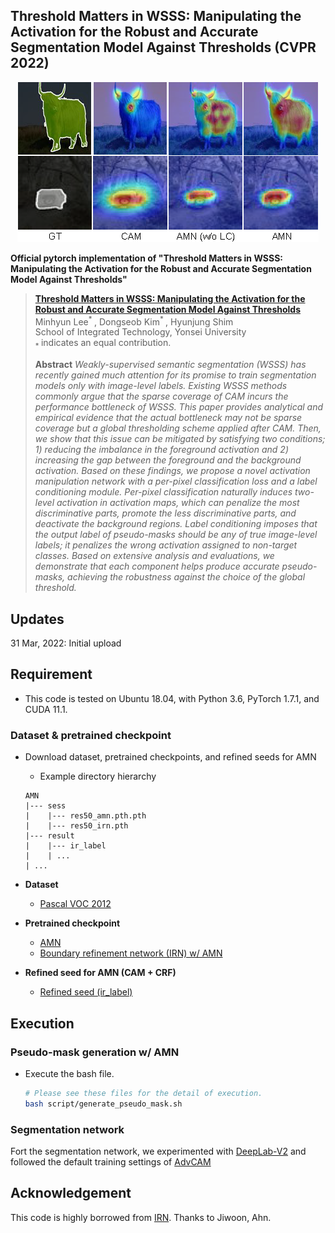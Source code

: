 ## Threshold Matters in WSSS: Manipulating the Activation for the Robust and Accurate Segmentation Model Against Thresholds (CVPR 2022)

<!-- ![](https://github.com/gaviotas/AMN/blob/main/figure/AMN.png?raw=true){: .center} -->
<p align="center">
<img src="https://github.com/gaviotas/AMN/blob/main/figure/AMN.png?raw=true">
</p>

__Official pytorch implementation of "Threshold Matters in WSSS: Manipulating the Activation for the Robust and Accurate Segmentation Model Against Thresholds"__

> [__Threshold Matters in WSSS: Manipulating the Activation for the Robust and Accurate Segmentation Model Against Thresholds__ ](https://arxiv.org/abs/2203.16045)<br>
> Minhyun Lee<sup>* </sup>, Dongseob Kim<sup>* </sup>, Hyunjung Shim <br>
> School of Integrated Technology, Yonsei University <br>
> <sub>* </sub> indicates an equal contribution. <br>
>
> __Abstract__ _Weakly-supervised semantic segmentation (WSSS) has recently gained much attention for its promise to train segmentation models only with image-level labels. Existing WSSS methods commonly argue that the sparse coverage of CAM incurs the performance bottleneck of WSSS. This paper provides analytical and empirical evidence that the actual bottleneck may not be sparse coverage but a global thresholding scheme applied after CAM. Then, we show that this issue can be mitigated by satisfying two conditions; 1) reducing the imbalance in the foreground activation and 2) increasing the gap between the foreground and the background activation. Based on these findings, we propose a novel activation manipulation network with a per-pixel classification loss and a label conditioning module. Per-pixel classification naturally induces two-level activation in activation maps, which can penalize the most discriminative parts, promote the less discriminative parts, and deactivate the background regions. Label conditioning imposes that the output label of pseudo-masks should be any of true image-level labels; it penalizes the wrong activation assigned to non-target classes. Based on extensive analysis and evaluations, we demonstrate that each component helps produce accurate pseudo-masks, achieving the robustness against the choice of the global threshold._


## Updates

31 Mar, 2022: Initial upload


## Requirement 

- This code is tested on Ubuntu 18.04, with Python 3.6, PyTorch 1.7.1, and CUDA 11.1.

### Dataset & pretrained checkpoint

- Download dataset, pretrained checkpoints, and refined seeds for AMN
  - Example directory hierarchy
  ```
  AMN
  |--- sess
  |    |--- res50_amn.pth.pth
  |    |--- res50_irn.pth
  |--- result
  |    |--- ir_label
  |    | ...
  | ...
  ```

- **Dataset**

  - [Pascal VOC 2012](http://host.robots.ox.ac.uk/pascal/VOC/voc2012/) 

- **Pretrained checkpoint**

  - [AMN](https://drive.google.com/file/d/1aGrXnjA2M33acP0BWlCNFCrkZ-8h84sw/view?usp=sharing)
  - [Boundary refinement network (IRN) w/ AMN](https://drive.google.com/file/d/1UqzFPQVugX1SgnO9W5FmdFdlo0XBwPlq/view?usp=sharing)

- **Refined seed for AMN (CAM + CRF)**

  - [Refined seed (ir_label)](https://drive.google.com/file/d/1N8lQsnqaKPOSVtuI-MCDeQxp-d9wHx5F/view?usp=sharing)
 

## Execution

### Pseudo-mask generation w/ AMN

- Execute the bash file.
    ```bash
    # Please see these files for the detail of execution.
    bash script/generate_pseudo_mask.sh
    ```

### Segmentation network
Fort the segmentation network, we experimented with [DeepLab-V2](https://github.com/kazuto1011/deeplab-pytorch) and followed the default training settings of [AdvCAM](https://github.com/jbeomlee93/AdvCAM)


## Acknowledgement
This code is highly borrowed from [IRN](https://github.com/jiwoon-ahn/irn). Thanks to Jiwoon, Ahn.
